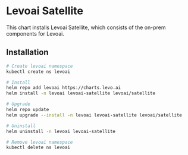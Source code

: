 # Levoai Satellite

This chart installs Levoai Satellite, which consists of the on-prem
components for Levoai.

## Installation

```sh
# Create levoai namespace
kubectl create ns levoai

# Install
helm repo add levoai https://charts.levo.ai
helm install -n levoai levoai-satellite levoai/satellite

# Upgrade
helm repo update
helm upgrade --install -n levoai levoai-satellite levoai/satellite

# Uninstall
helm uninstall -n levoai levoai-satellite

# Remove levoai namespace
kubectl delete ns levoai
```
